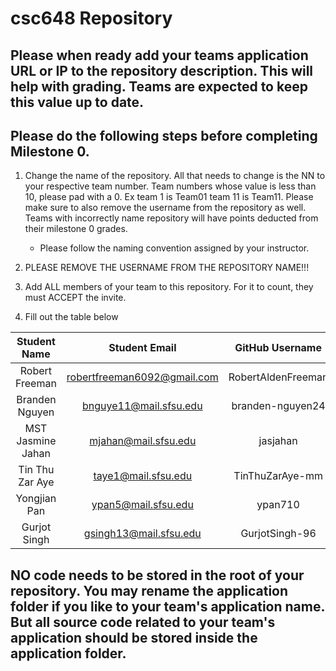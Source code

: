 # csc648 Repository

## Please when ready add your teams application URL or IP to the repository description. This will help with grading. Teams are expected to keep this value up to date.

## Please do the following steps before completing Milestone 0.
1. Change the name of the repository. All that needs to change is the NN to your respective team number. Team numbers whose value is less than 10, please pad with a 0. Ex team 1 is Team01 team 11 is Team11. Please make sure to also remove the username from the repository as well. Teams with incorrectly name repository will have points deducted from their milestone 0 grades.
      - Please follow the naming convention assigned by your instructor.

1. PLEASE REMOVE THE USERNAME FROM THE REPOSITORY NAME!!!

2. Add ALL members of your team to this repository. For it to count, they must ACCEPT the invite.

3. Fill out the table below


| Student Name | Student Email | GitHub Username |
|    :---:     |     :---:     |     :---:       |
|Robert Freeman     | robertfreeman6092@gmail.com| RobertAldenFreeman
|Branden Nguyen     | bnguye11@mail.sfsu.edu     | branden-nguyen24                |
| MST Jasmine Jahan    |        mjahan@mail.sfsu.edu       |      jasjahan           |
| Tin Thu Zar Aye      | taye1@mail.sfsu.edu              | TinThuZarAye-mm                 |
| Yongjian Pan     |  ypan5@mail.sfsu.edu             |  ypan710               |
| Gurjot Singh      |      gsingh13@mail.sfsu.edu         |      GurjotSingh-96           |

## NO code needs to be stored in the root of your repository. You may rename the application folder if you like to your team's application name. But all source code related to your team's application should be stored inside the application folder. 
